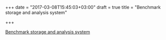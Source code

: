 +++
date = "2017-03-08T15:45:03+03:00"
draft = true
title = "Benchmark storage and analysis system"

+++

<p><a href="https://groups.google.com/forum/#!topic/golang-dev/7cThjbB5MRU">Benchmark storage and analysis system</a></p>
